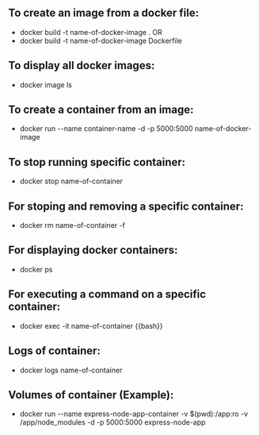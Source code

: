 ## To create an image from a docker file:

- docker build -t name-of-docker-image .
  OR
- docker build -t name-of-docker-image Dockerfile

## To display all docker images:

- docker image ls

## To create a container from an image:

- docker run --name container-name -d -p 5000:5000 name-of-docker-image

## To stop running specific container:

- docker stop name-of-container

## For stoping and removing a specific container:

- docker rm name-of-container -f

## For displaying docker containers:

- docker ps

## For executing a command on a specific container:

- docker exec -it name-of-container {{bash}}

## Logs of container:

- docker logs name-of-container

## Volumes of container (Example):

- docker run --name express-node-app-container -v $(pwd):/app:ro -v /app/node_modules -d -p 5000:5000 express-node-app

